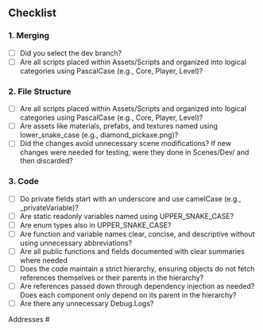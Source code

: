 ## Checklist
### 1. Merging
- [ ] Did you select the dev branch?
- [ ] Are all scripts placed within Assets/Scripts and organized into logical categories using PascalCase (e.g., Core, Player, Level)?
### 2. File Structure
- [ ] Are all scripts placed within Assets/Scripts and organized into logical categories using PascalCase (e.g., Core, Player, Level)?
- [ ] Are assets like materials, prefabs, and textures named using lower_snake_case (e.g., diamond_pickaxe.png)?
- [ ] Did the changes avoid unnecessary scene modifications? If new changes were needed for testing, were they done in Scenes/Dev/<Specification> and then discarded?
### 3. Code
- [ ] Do private fields start with an underscore and use camelCase (e.g., _privateVariable)?
- [ ] Are static readonly variables named using UPPER_SNAKE_CASE?
- [ ] Are enum types also in UPPER_SNAKE_CASE?
- [ ] Are function and variable names clear, concise, and descriptive without using unnecessary abbreviations?
- [ ] Are all public functions and fields documented with clear summaries where needed
- [ ] Does the code maintain a strict hierarchy, ensuring objects do not fetch references themselves or their parents in the hierarchy?
- [ ] Are references passed down through dependency injection as needed?Does each component only depend on its parent in the hierarchy?
- [ ] Are there any unnecessary Debug.Logs?

Addresses #<issue-number>
